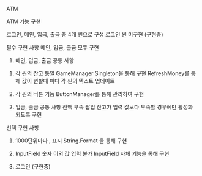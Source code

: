 ATM

ATM 기능 구현

로그인, 메인, 입금, 출금 총 4개 씬으로 구성
로그인 씬 미구현 (구현중)

필수 구현 사항
메인, 입금, 출금 모두 구현

1) 메인, 입금, 출금 공통 사항
  1. 각 씬의 잔고 통일
     GameManager Singleton을 통해 구현
     RefreshMoney를 통해 값이 변할때 마다 각 씬의 텍스트 업데이트

  2. 각 씬의 버튼 기능
     ButtonManager를 통해 관리하여 구현
   
2) 입금, 출금 공통 사항
   잔액 부족 팝업
   잔고가 입력 값보다 부족할 경우에만 활성화 되도록 구현
   
선택 구현 사항
1. 1000단위마다 , 표시
   String.Format 을 통해 구현

2. InputField 숫자 이외 값 입력 불가
   InputField 자체 기능을 통해 구현

3. 로그인 (구현중)
